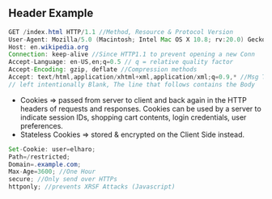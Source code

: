 ## Header Example

```java
GET /index.html HTTP/1.1 //Method, Resource & Protocol Version
User-Agent: Mozilla/5.0 (Macintosh; Intel Mac OS X 10.8; rv:20.0) Gecko/20100101 Firefox/20.0 //for Browser tailred Responses
Host: en.wikipedia.org 
Connection: keep-alive //Since HTTP1.1 to prevent opening a new Conn
Accept-Language: en-US,en;q=0.5 // q = relative quality factor
Accept-Encoding: gzip, deflate //Compression methods
Accept: text/html,application/xhtml+xml,application/xml;q=0.9,* //Msg Types
// left intentionally Blank, The line that follows contains the Body
```

- Cookies => passed from server to client and back again in the HTTP headers of requests and responses. Cookies can be used by a server to indicate session IDs, shopping cart contents, login credentials, user preferences.
- Stateless Cookies => stored & encrypted on the Client Side instead.
```java
Set-Cookie: user=elharo;
Path=/restricted;
Domain=.example.com;
Max-Age=3600; //One Hour
secure; //Only send over HTTPs
httponly; //prevents XRSF Attacks (Javascript)
```
